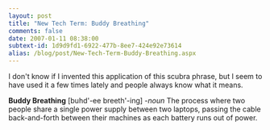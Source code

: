 ```yaml
---
layout: post
title: "New Tech Term: Buddy Breathing"
comments: false
date: 2007-01-11 08:38:00
subtext-id: 1d9d9fd1-6922-477b-8ee7-424e92e73614
alias: /blog/post/New-Tech-Term-Buddy-Breathing.aspx
---
```



I don't know if I invented this application of this scubra phrase, but I seem to have used it a few times lately and people always know what it means.

**Buddy Breathing** [buhd'-ee breeth'-ing] -_noun_     The process where two people share a single power supply between two laptops, passing the cable back-and-forth between their machines as each battery runs out of power.
